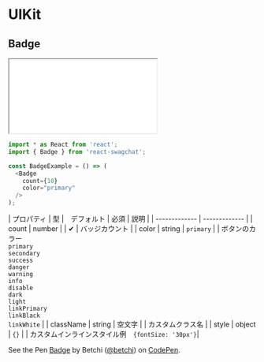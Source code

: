 # UIKit

## Badge

<iframe class="code" src="../../../../../uikit-sample/PresentationComponent/Badge/1.html"></iframe>

```js
import * as React from 'react';
import { Badge } from 'react-swagchat';

const BadgeExample = () => (
  <Badge
    count={10}
    color="primary"
  />
);
```

| プロパティ | 型 |　デフォルト | 必須 | 説明 |
| ------------- | ------------- |
| count | number | | ✔ | バッジカウント |
| color | string | `primary` | | ボタンのカラー<br />`primary`<br />`secondary`<br />`success`<br />`danger`<br />`warning`<br />`info`<br />`disable`<br />`dark`<br />`light`<br />`linkPrimary`<br />`linkBlack`<br />`linkWhite` |
| className | string | 空文字 | | カスタムクラス名 |
| style | object | `{}` | | カスタムインラインスタイル<span class="property-example">例　`{fontSize: '30px'}`</span>|

<p data-height="300" data-theme-id="31080" data-slug-hash="oePaRL" data-default-tab="js,result" data-user="betchi" data-embed-version="2" data-pen-title="Badge" data-preview="true" class="codepen">See the Pen <a href="https://codepen.io/betchi/pen/oePaRL/">Badge</a> by Betchi (<a href="https://codepen.io/betchi">@betchi</a>) on <a href="https://codepen.io">CodePen</a>.</p>
<script async src="https://production-assets.codepen.io/assets/embed/ei.js"></script>
